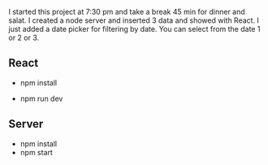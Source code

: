 I started this project at 7:30 pm and take a break 45 min for dinner and salat. I created a node server and inserted 3 data and showed with React. I just added a date picker for filtering by date. You can select from the date 1 or 2 or 3.

## React
* npm install

* npm run dev

## Server
* npm install
* npm start